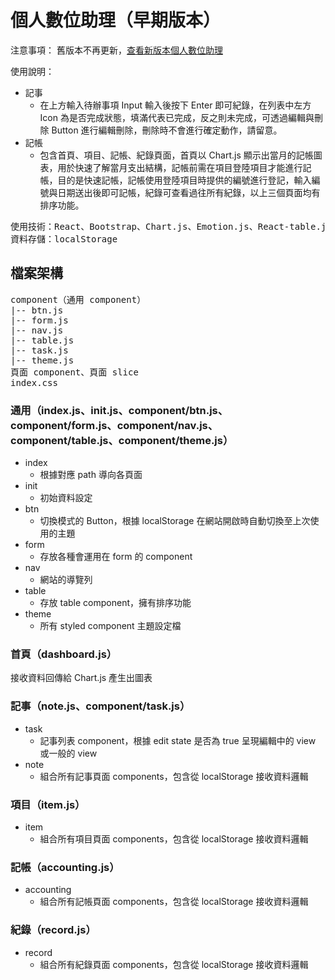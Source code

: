 # 個人數位助理（早期版本）

注意事項：
舊版本不再更新，<a href="https://github.com/aaaa931/assistant" target="_blank">查看新版本個人數位助理</a>

使用說明：
* 記事
    * 在上方輸入待辦事項 Input 輸入後按下 Enter 即可紀錄，在列表中左方 Icon 為是否完成狀態，填滿代表已完成，反之則未完成，可透過編輯與刪除 Button 進行編輯刪除，刪除時不會進行確定動作，請留意。
* 記帳
    * 包含首頁、項目、記帳、紀錄頁面，首頁以 Chart.js 顯示出當月的記帳圖表，用於快速了解當月支出結構，記帳前需在項目登陸項目才能進行記帳，目的是快速記帳，記帳使用登陸項目時提供的編號進行登記，輸入編號與日期送出後即可記帳，紀錄可查看過往所有紀錄，以上三個頁面均有排序功能。
<pre>
使用技術：React、Bootstrap、Chart.js、Emotion.js、React-table.js
資料存儲：localStorage
</pre>

## 檔案架構

<pre>
component（通用 component）
|-- btn.js
|-- form.js
|-- nav.js
|-- table.js
|-- task.js
|-- theme.js
頁面 component、頁面 slice
index.css
</pre>

### 通用（index.js、init.js、component/btn.js、component/form.js、component/nav.js、component/table.js、component/theme.js）

* index
    * 根據對應 path 導向各頁面
* init
    * 初始資料設定
* btn
    * 切換模式的 Button，根據 localStorage 在網站開啟時自動切換至上次使用的主題
* form
    * 存放各種會運用在 form 的 component
* nav
    * 網站的導覽列
* table
    * 存放 table component，擁有排序功能
* theme
    * 所有 styled component 主題設定檔

### 首頁（dashboard.js）

接收資料回傳給 Chart.js 產生出圖表

### 記事（note.js、component/task.js）

* task
    * 記事列表 component，根據 edit state 是否為 true 呈現編輯中的 view 或一般的 view
* note
    * 組合所有記事頁面 components，包含從 localStorage 接收資料邏輯

### 項目（item.js）

* item
    * 組合所有項目頁面 components，包含從 localStorage 接收資料邏輯

### 記帳（accounting.js）

* accounting
    * 組合所有記帳頁面 components，包含從 localStorage 接收資料邏輯

### 紀錄（record.js）

* record
    * 組合所有紀錄頁面 components，包含從 localStorage 接收資料邏輯

